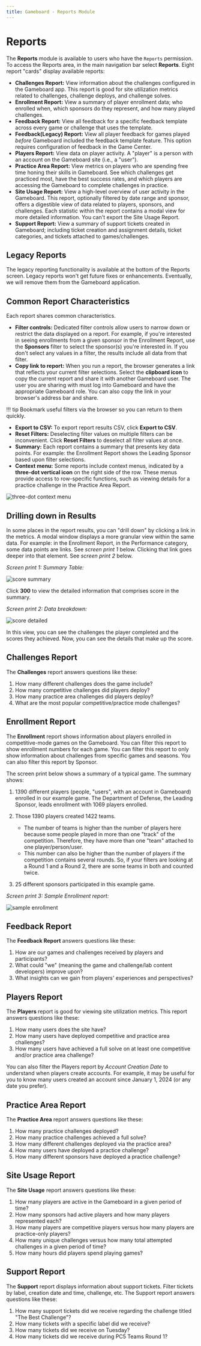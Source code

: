 ```yaml
---
title: Gameboard - Reports Module
---
```


# Reports

The **Reports** module is available to users who have the `Reports` permission. To access the Reports area, in the main navigation bar select **Reports**. Eight report "cards" display available reports:

- **Challenges Report:** View information about the challenges configured in the Gameboard app. This report is good for site utilization metrics related to challenges, challenge deploys, and challenge solves.
- **Enrollment Report:** View a summary of player enrollment data; who enrolled when, which sponsors do they represent, and how many played challenges.
- **Feedback Report:** View all feedback for a specific feedback template across every game or challenge that uses the template.
- **Feedback(Legacy) Report:** View all player feedback for games played _before_ Gameboard included the feedback template feature. This option requires configuration of feedback in the Game Center.
- **Players Report:** View data on player activity. A "player" is a person with an account on the Gameboard site (i.e., a "user").
- **Practice Area Report:** View metrics on players who are spending free time honing their skills in Gameboard. See which challenges get practiced most, have the best success rates, and which players are accessing the Gameboard to complete challenges in practice.
- **Site Usage Report:** View a high-level overview of user activity in the Gameboard. This report, optionally filtered by date range and sponsor, offers a digestible view of data related to players, sponsors, and challenges. Each statistic within the report contains a modal view for more detailed information. You can't export the Site Usage Report.
- **Support Report:** View a summary of support tickets created in Gameboard; including ticket creation and assignment details, ticket categories, and tickets attached to games/challenges.

## Legacy Reports

The legacy reporting functionality is available at the bottom of the Reports screen. Legacy reports won't get future fixes or enhancements. Eventually, we will remove them from the Gameboard application.

## Common Report Characteristics

Each report shares common characteristics.

- **Filter controls:** Dedicated filter controls allow users to narrow down or restrict the data displayed on a report. For example, if you're interested in seeing enrollments from a given sponsor in the Enrollment Report, use the **Sponsors** filter to select the sponsor(s) you're interested in. If you don't select any values in a filter, the results include all data from that filter.
- **Copy link to report:** When you run a report, the browser generates a link that reflects your current filter selections. Select the **clipboard icon** to copy the current report and share it with another Gameboard user. The user you are sharing with must log into Gameboard and have the appropriate Gameboard role. You can also copy the link in your browser's address bar and share.

!!! tip
Bookmark useful filters via the browser so you can return to them quickly.

- **Export to CSV:** To export report results CSV, click **Export to CSV**.
- **Reset Filters:** Deselecting filter values on multiple filters can be inconvenient. Click **Reset Filters** to deselect all filter values at once.
- **Summary:** Each report contains a summary that presents key data points. For example: the Enrollment Report shows the Leading Sponsor based upon filter selections.
- **Context menu:** Some reports include context menus, indicated by a **three-dot vertical icon** on the right side of the row. These menus provide access to row-specific functions, such as viewing details for a practice challenge in the Practice Area Report.

![three-dot context menu](img/reports-3dot-context.png)

## Drilling down in Results

In some places in the report results, you can "drill down" by clicking a link in the metrics. A modal window displays a more granular view within the same data. For example: in the Enrollment Report, in the Performance category, some data points are links. See _screen print 1_ below. Clicking that link goes deeper into that element. See _screen print 2_ below.

_Screen print 1: Summary Table:_

![score summary](img/score.png)

Click **300** to view the detailed information that comprises score in the summary.

_Screen print 2: Data breakdown:_

![score detailed](img/breakdown.png)

In this view, you can see the challenges the player completed and the scores they achieved. Now, you can see the details that make up the score.

## Challenges Report

The **Challenges** report answers questions like these:

1. How many different challenges does the game include?
2. How many competitive challenges did players deploy?
3. How many practice area challenges did players deploy?
4. What are the most popular competitive/practice mode challenges?

## Enrollment Report

The **Enrollment** report shows information about players enrolled in competitive-mode games on the Gameboard. You can filter this report to show enrollment numbers for each game. You can filter this report to only show information about challenges from specific games and seasons. You can also filter this report by Sponsor.

The screen print below shows a summary of a typical game. The summary shows:

1. 1390 different players (people, "users", with an account in Gameboard) enrolled in our example game. The Department of Defense, the Leading Sponsor, leads enrollment with 1069 players enrolled.
2. Those 1390 players created 1422 teams.

   - The number of teams is higher than the number of players here because some people played in more than one "track" of the competition. Therefore, they have more than one "team" attached to one player/person/user.
   - This number can also be higher than the number of players if the competition contains several rounds. So, if your filters are looking at a Round 1 and a Round 2, there are some teams in both and counted twice.

3. 25 different sponsors participated in this example game.

_Screen print 3: Sample Enrollment report:_

![sample enrollment](img/sample-enroll-report.png)

## Feedback Report

The **Feedback Report** answers questions like these:

1. How are our games and challenges received by players and participants?
2. What could "we" (meaning the game and challenge/lab content developers) improve upon?
3. What insights can we gain from players' experiences and perspectives?

## Players Report

The **Players** report is good for viewing site utilization metrics. This report answers questions like these:

1. How many users does the site have?
2. How many users have deployed competitive and practice area challenges?
3. How many users have achieved a full solve on at least one competitive and/or practice area challenge?

You can also filter the Players report by _Account Creation Date_ to understand when players create accounts. For example, it may be useful for you to know many users created an account since January 1, 2024 (or any date you prefer).

## Practice Area Report

The **Practice Area** report answers questions like these:

1. How many practice challenges deployed?
2. How many practice challenges achieved a full solve?
3. How many different challenges deployed via the practice area?
4. How many users have deployed a practice challenge?
5. How many different sponsors have deployed a practice challenge?

## Site Usage Report

The **Site Usage** report answers questions like these:

1. How many players are active in the Gameboard in a given period of time?
2. How many sponsors had active players and how many players represented each?
3. How many players are competitive players versus how many players are practice-only players?
4. How many unique challenges versus how many total attempted challenges in a given period of time?
5. How many hours did players spend playing games?

## Support Report

The **Support** report displays information about support tickets. Filter tickets by label, creation date and time, challenge, etc. The Support report answers questions like these:

1. How many support tickets did we receive regarding the challenge titled "The Best Challenge"?
2. How many tickets with a specific label did we receive?
3. How many tickets did we receive on Tuesday?
4. How many tickets did we receive during PC5 Teams Round 1?
